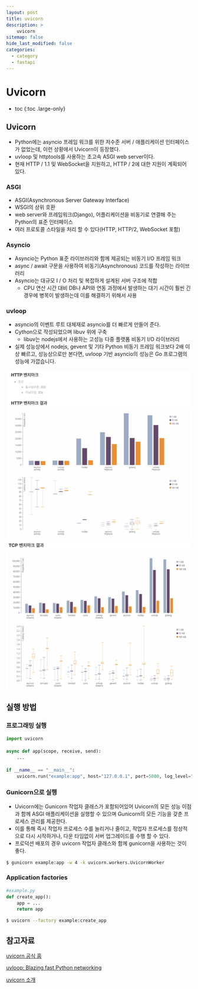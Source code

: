 ```yaml
---
layout: post
title: uvicorn
description: >
    uvicorn
sitemap: false
hide_last_modified: false
categories:
  - category
  - fastapi
---
```


# Uvicorn

* toc
{:toc .large-only}

## Uvicorn

- Python에는 asyncio 프레임 워크를 위한 저수준 서버 / 애플리케이션 인터페이스가 없었는데, 이런 상황에서 Uvicorn이 등장했다.
- uvloop 및 httptools를 사용하는 초고속 ASGI web server이다.
- 현재 HTTP / 1.1 및 WebSocket을 지원하고, HTTP / 2에 대한 지원이 계획되어 있다.

### ASGI

- ASGI(Asynchronous Server Gateway Interface)
- WSGI의 상위 호환
- web server와 프레임워크(Django), 어플리케이션을 비동기로 연결해 주는 Python의 표준 인터페이스
- 여러 프로토콜 스타일을 처리 할 수 있다(HTTP, HTTP/2, WebSocket 포함)

### Asyncio

- Asyncio는 Python 표준 라이브러리와 함께 제공되는 비동기 I/O 프레임 워크
- async / await 구문을 사용하여 비동기(Asynchronous) 코드를 작성하는 라이브러리
- Asyncio는 대규모 I / O 처리 및 복잡하게 설계된 서버 구조에 적합
    - CPU 연산 시간 대비 DB나 API와 연동 과정에서 발생하는 대기 시간이 훨씬 긴 경우에 병목이 발생하는데 이를 해결하기 위해서 사용

### uvloop

- asyncio의 이벤트 루트 대체재로 asyncio를 더 빠르게 만들어 준다.
- Cython으로 작성되었으며 libuv 위에 구축
    - libuv는 nodejs에서 사용하는 고성능 다중 플랫폼 비동기 I/O 라이브러리
- 실제 성능상에서 nodejs, gevent 및 기타 Python 비동기 프레임 워크보다 2배 이상 빠르고, 성능상으로만 본다면, uvloop 기반 asyncio의 성능은 Go 프로그램의 성능에 가깝습니다.

<img src="/../../assets/img/posts/uvicorn/Untitled1.png" style="zoom:65%;" />

<img src="/../../assets/img/posts/uvicorn/Untitled.png" style="zoom:65%;" />

## 실행 방법

### 프로그래밍 실행

```python
import uvicorn

async def app(scope, receive, send):
    ...

if __name__ == "__main__":
    uvicorn.run("example:app", host="127.0.0.1", port=5000, log_level="info")
```

### Gunicorn으로 실행

- Uvicorn에는 Gunicorn 작업자 클래스가 포함되어있어 Uvicorn의 모든 성능 이점과 함께 ASGI 애플리케이션을 실행할 수 있으며 Gunicorn의 모든 기능을 갖춘 프로세스 관리를 제공한다.
- 이를 통해 즉시 작업자 프로세스 수를 늘리거나 줄이고, 작업자 프로세스를 정상적으로 다시 시작하거나, 다운 타임없이 서버 업그레이드를 수행 할 수 있다.
- 프로덕션 배포의 경우 uvicorn 작업자 클래스와 함께 gunicorn을 사용하는 것이 좋다.

```bash
$ gunicorn example:app -w 4 -k uvicorn.workers.UvicornWorker
```

### Application factories

```python
#example.py
def create_app():
    app = ...
    return app
```

```bash
$ uvicorn --factory example:create_app
```

## 참고자료

[uvicorn 공식 홈](https://www.uvicorn.org/)

[uvloop: Blazing fast Python networking](https://magic.io/blog/uvloop-blazing-fast-python-networking/)

[uvicorn 소개](https://chacha95.github.io/2021-01-16-python6/)